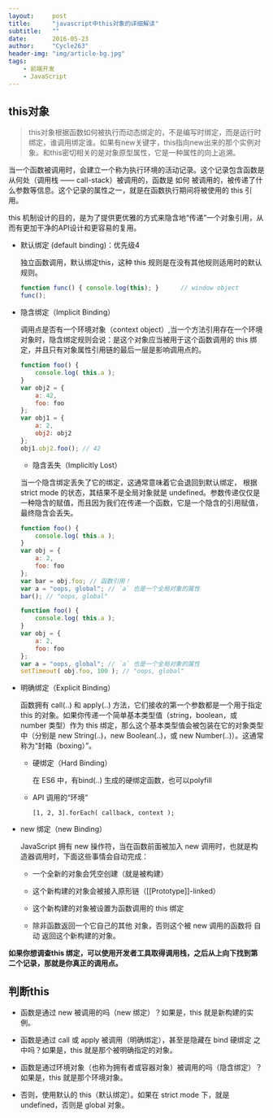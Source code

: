 ```yaml
---
layout:     post
title:      "javascript中this对象的详细解读"
subtitle:   ""
date:       2016-05-23
author:     "Cycle263"
header-img: "img/article-bg.jpg"
tags:
    - 前端开发
    - JavaScript
---
```


## this对象

> this对象根据函数如何被执行而动态绑定的，不是编写时绑定，而是运行时绑定，谁调用绑定谁。如果有new关键字，this指向new出来的那个实例对象。和this密切相关的是对象原型属性，它是一种属性的向上追溯。

当一个函数被调用时，会建立一个称为执行环境的活动记录。这个记录包含函数是从何处（调用栈 —— call-stack）被调用的，函数是 如何 被调用的，被传递了什么参数等信息。这个记录的属性之一，就是在函数执行期间将被使用的 this 引用。

this 机制设计的目的，是为了提供更优雅的方式来隐含地“传递”一个对象引用，从而有更加干净的API设计和更容易的复用。

* 默认绑定 (default binding)：优先级4

  独立函数调用，默认绑定this，这种 this 规则是在没有其他规则适用时的默认规则。

  ```js
  function func() { console.log(this); }      // window object
  func();
  ```

* 隐含绑定（Implicit Binding）

  调用点是否有一个环境对象（context object）,当一个方法引用存在一个环境对象时，隐含绑定规则会说：是这个对象应当被用于这个函数调用的 this 绑定，并且只有对象属性引用链的最后一层是影响调用点的。

  ```js
  function foo() {
      console.log( this.a );
  }
  var obj2 = {
      a: 42,
      foo: foo
  };
  var obj1 = {
      a: 2,
      obj2: obj2
  };
  obj1.obj2.foo(); // 42
  ```

  - 隐含丢失（Implicitly Lost）

  当一个隐含绑定丢失了它的绑定，这通常意味着它会退回到默认绑定， 根据 strict mode 的状态，其结果不是全局对象就是 undefined。参数传递仅仅是一种隐含的赋值，而且因为我们在传递一个函数，它是一个隐含的引用赋值，最终隐含会丢失。

  ```js
  function foo() {
      console.log( this.a );
  }
  var obj = {
      a: 2,
      foo: foo
  };
  var bar = obj.foo; // 函数引用！
  var a = "oops, global"; // `a` 也是一个全局对象的属性
  bar(); // "oops, global"

  function foo() {
      console.log( this.a );
  }
  var obj = {
      a: 2,
      foo: foo
  };
  var a = "oops, global"; // `a` 也是一个全局对象的属性
  setTimeout( obj.foo, 100 ); // "oops, global"
  ```

* 明确绑定（Explicit Binding）

  函数拥有 call(..) 和 apply(..) 方法，它们接收的第一个参数都是一个用于指定 this 的对象。如果你传递一个简单基本类型值（string，boolean，或 number 类型）作为 this 绑定，那么这个基本类型值会被包装在它的对象类型中（分别是 new String(..)，new Boolean(..)，或 new Number(..)）。这通常称为“封箱（boxing）”。

  - 硬绑定（Hard Binding）

    在 ES6 中，有bind(..) 生成的硬绑定函数，也可以polyfill

  - API 调用的“环境”

    `[1, 2, 3].forEach( callback, context );`

* new 绑定（new Binding）

  JavaScript 拥有 new 操作符，当在函数前面被加入 new 调用时，也就是构造器调用时，下面这些事情会自动完成：

  - 一个全新的对象会凭空创建（就是被构建）

  - 这个新构建的对象会被接入原形链（[[Prototype]]-linked）

  - 这个新构建的对象被设置为函数调用的 this 绑定

  - 除非函数返回一个它自己的其他 对象，否则这个被 new 调用的函数将 自动 返回这个新构建的对象。


**如果你想调查this 绑定，可以使用开发者工具取得调用栈，之后从上向下找到第二个记录，那就是你真正的调用点。**

## 判断this

* 函数是通过 new 被调用的吗（new 绑定）？如果是，this 就是新构建的实例。

* 函数是通过 call 或 apply 被调用（明确绑定），甚至是隐藏在 bind 硬绑定 之中吗？如果是，this 就是那个被明确指定的对象。

* 函数是通过环境对象（也称为拥有者或容器对象）被调用的吗（隐含绑定）？如果是，this 就是那个环境对象。

* 否则，使用默认的 this（默认绑定）。如果在 strict mode 下，就是 undefined，否则是 global 对象。
